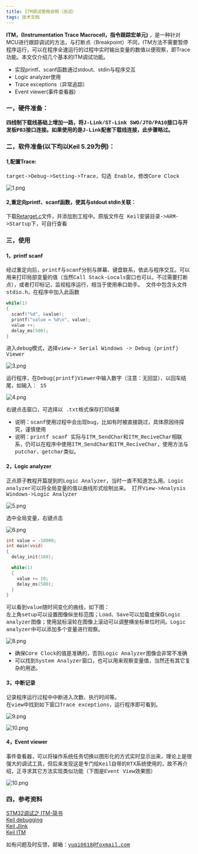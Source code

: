 ```yaml
---
title: ITM调试使用说明（测试）
tags: 技术文档
---
```


**ITM，(Instrumentation Trace Macrocell，指令跟踪宏单元)** ，是一种针对MCU进行跟踪调试的方法，与打断点（Breakpoint）不同，ITM方法不需要暂停程序运行，可以在程序全速运行的过程中实时输出变量的数值以便观察，即Trace功能。本文仅介绍几个基本的ITM调试功能。

* 实现printf、scanf函数通过stdout、stdin与程序交互
* Logic analyzer使用
* Trace exceptions（异常追踪）
* Event viewer(事件查看器)

### 一，硬件准备：
**<font face="Courier New">四线制下载线基础上增加一路，将J-Link/ST-Link SWO/JTO/PA10接口与开发板PB3接口连接。如果使用的是J-Link配套下载线连接，此步骤略过。</font>**

### 二，软件准备(以下均以Keil 5.29为例)：


#### 1,配置Trace:
<font face="Courier New">target->Debug->Setting->Trace，勾选 Enable，修改Core Clock</font>  

![1.png](http://ww1.sinaimg.cn/mw690/007pWD8Ply1gcjaypmiooj30oz0l7783.jpg)

#### 2,重定向printf、scanf函数，使其与stdout stdin关联：
<font face="Courier New">下载</font>[Retarget.c](https://github.com/Malloc-Luo/Mooc-Answers-NEU/blob/master/Retarget.c)<font face="Courier New">文件，并添加到工程中。原版文件在 Keil安装目录->ARM->Startup下，可自行查看</font>

### 三，使用
#### 1，printf  scanf
<font face="Courier New">经过重定向后，printf与scanf分别与屏幕、键盘联系，依此与程序交互。可以用来打印局部变量的值（当然Call Stack-Locals窗口也可以，不过需要打断点），或者打印标记，监视程序运行，相当于使用串口助手。
文件中包含头文件 stdio.h，在程序中加入此函数</font>  
```C
while(1)
{
  scanf("%d", &value);
  printf("value = %d\n", value);
  value ++;
  delay_ms(500);
}
```     
<font face="Courier New">进入debug模式，选择view-> Serial Windows -> Debug (printf) Viewer</font>     

![3.png](http://ww1.sinaimg.cn/large/007pWD8Ply1gcjak3vdn2j30ff0jkwho.jpg)  
 
<font face="Courier New">运行程序，在Debug(printf)Viewer中输入数字（注意：无回显），以回车结尾，如输入： 15</font> 
 
![4.png](http://ww1.sinaimg.cn/large/007pWD8Ply1gcjakqskpyj30ek07tdg0.jpg)  

<font face="Courier New">右键点击窗口，可选择以 .txt格式保存打印结果</font>  
* <font face="Courier New">说明：scanf使用过程中会出现bug，比如有时被直接跳过，具体原因待探究，谨慎使用</font>
* <font face="Courier New">说明：printf scanf 实际与ITM_SendChar和ITM_ReciveChar相联系，仍可以在程序中使用ITM_SendChar和ITM_ReciveChar，使用方法与putchar、getchar类似。</font>  

#### 2，Logic analyzer
<font face="Courier New">正点原子教程开篇提到的Logic Analyzer，当时一直不知道怎么用。Logic analyzer可以将全局变量的值以曲线形式绘制出来。
打开View->Analysis Windows->Logic Analyzer</font> 

![5.png](http://ww1.sinaimg.cn/large/007pWD8Ply1gcjap2z3ktj30e00k3who.jpg)   

<font face="Courier New">选中全局变量，右键点击</font>  

![6.png](http://ww1.sinaimg.cn/large/007pWD8Ply1gcjaq7ppg3j30fl07b75a.jpg)  

```C
int value = -10000;
int main(void)
{
  delay_init(168);

  while(1)
  {	
    value += 10;
    delay_ms(500);
  }
}
```

<font face="Courier New">可以看到value随时间变化的曲线，如下图：  
左上角setup可以设置图像纵坐标范围；Load、Save可以加载或保存Logic analyzer图像；使用鼠标滚轮在图像上滚动可以调整横坐标单位时间。Logic analyzer中可以添加多个变量进行观察。</font>

![8.png](http://ww1.sinaimg.cn/mw690/007pWD8Ply1gcjaxjohu5j30s00mbjsx.jpg)

* <font face="Courier New">确保Core Clock的值是准确的，否则Logic Analyzer图像会非常不准确</font>
* <font face="Courier New">可以找到System Analyzer窗口，也可以用来观察变量值，当然还有其它复杂的用途。</font>

#### 3，中断记录
<font face="Courier New">记录程序运行过程中中断进入次数、执行时间等。  
在view中找到如下窗口Trace exceptions，运行程序即可看到。</font>

![9.png](http://ww1.sinaimg.cn/large/007pWD8Ply1gcjaw9myoxj30d706bwfd.jpg)    

![10.png](http://ww1.sinaimg.cn/mw690/007pWD8Ply1gcjawon1pgj30sx0mrdjj.jpg)

#### 4，Event viewer
<font face="Courier New">事件查看器，可以将操作系统任务切换以图形化的方式实时显示出来，理论上是很强大的调试工具，但后来发现这是专门给Keil自带的RTX系统使用的，故不再介绍，正寻求其它方法实现类似功能（下图是Event View效果图）</font>

![10.png](http://ww1.sinaimg.cn/mw690/007pWD8Ply1gcjb0gpfkfj30kr0nu0ug.jpg)
<br>
### 四，参考资料

[STM32调试之 ITM-简书](https://www.jianshu.com/p/01855107d53e)  
[Keil debugging](http://www.keil.com/support/man/docs/uv4/uv4_debugging.htm)    
[Keil Jlink](http://www.keil.com/support/man/docs/jlink/jLink_trc_itm.htm)    
[Keil ITM](http://www.keil.com/pack/doc/CMSIS_Dev/Core/html/group__ITM__Debug__gr.html#gaaa7c716331f74d644bf6bf25cd3392d1)  

<font face="Courier New">如有问题及时反馈，邮箱：<yuqi0618@foxmail.com></font>


